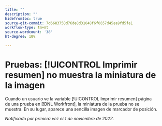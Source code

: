 ```yaml
---
title: ""
description: ""
hidefromtoc: true
source-git-commit: 7d6683758d76de8d31048f6f0657d45ea9fd5fe1
workflow-type: tm+mt
source-wordcount: '38'
ht-degree: 10%

---
```



# Pruebas: [!UICONTROL Imprimir resumen] no muestra la miniatura de la imagen

<!--This is on both the WF and WFP TOCs-->

Cuando un usuario ve la variable [!UICONTROL Imprimir resumen] página de una prueba en [!DNL Workfront], la miniatura de la prueba no se muestra. En su lugar, aparece una sencilla imagen de marcador de posición.

_Notificado por primera vez el 1 de noviembre de 2022._

